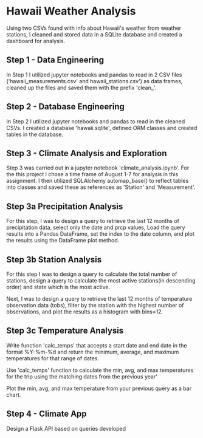 # Hawaii Weather Analysis
<p> Using two CSVs found with info about Hawaii's weather from weather stations, I cleaned and stored data in a SQLite database and created a dashboard for analysis. </p>

<h2> Step 1 - Data Engineering </h2>

<p>In Step 1 I utilized jupyter notebooks and pandas to read in 2 CSV files ('hawaii_measurements.csv' and hawaii_stations.csv') as data frames, cleaned up the files and saved them with the prefix 'clean_'. </p>

<h2> Step 2 - Database Engineering </h2>

<p> In Step 2 I utilized jupyter notebooks and pandas to read in the cleaned CSVs. I created a database 'hawaii.sqlite', defined ORM classes and created tables in the database. </p>

<h2> Step 3 - Climate Analysis and Exploration </h2>

<p> Step 3 was carried out in a jupyter notebook 'climate_analysis.ipynb'. For the this project I chose a time frame of August 1-7 for analysis in this assignment. I then utilized SQLAlchemy automap_base() to reflect tables into classes and saved these as references as 'Station' and 'Measurement'. </p>

<h2> Step 3a Precipitation Analysis </h2>

<p> For this step, I was to design a query to retrieve the last 12 months of precipitation data, select only the date and prcp values, Load the query results into a Pandas DataFrame, set the index to the date column, and plot the results using the DataFrame plot method.  </p>

<h2> Step 3b Station Analysis </h2>

<p> For this step I was to design a query to calculate the total number of stations, design a query to calculate the most active stations(in descending order) and state which is the most active.</p>

<p> Next, I was to design a query to retrieve the last 12 months of temperature observation data (tobs), filter by the station with the highest number of observations, and plot the results as a histogram with bins=12. </p>

<h2> Step 3c Temperature Analysis </h2>

<p> Write function 'calc_temps' that accepts a start date and end date in the format %Y-%m-%d and return the minimum, average, and maximum temperatures for that range of dates. </p>

<p> Use 'calc_temps' function to calculate the min, avg, and max temperatures for the trip using the matching dates from the previous year' </p>

<p>Plot the min, avg, and max temperature from your previous query as a bar chart. </p>

<h2> Step 4 - Climate App </h2>

<p>  Design a Flask API based on queries developed</p>
